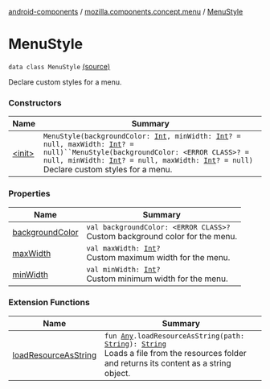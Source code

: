 [android-components](../../index.md) / [mozilla.components.concept.menu](../index.md) / [MenuStyle](./index.md)

# MenuStyle

`data class MenuStyle` [(source)](https://github.com/mozilla-mobile/android-components/blob/master/components/concept/menu/src/main/java/mozilla/components/concept/menu/MenuStyle.kt#L18)

Declare custom styles for a menu.

### Constructors

| Name | Summary |
|---|---|
| [&lt;init&gt;](-init-.md) | `MenuStyle(backgroundColor: `[`Int`](https://kotlinlang.org/api/latest/jvm/stdlib/kotlin/-int/index.html)`, minWidth: `[`Int`](https://kotlinlang.org/api/latest/jvm/stdlib/kotlin/-int/index.html)`? = null, maxWidth: `[`Int`](https://kotlinlang.org/api/latest/jvm/stdlib/kotlin/-int/index.html)`? = null)``MenuStyle(backgroundColor: <ERROR CLASS>? = null, minWidth: `[`Int`](https://kotlinlang.org/api/latest/jvm/stdlib/kotlin/-int/index.html)`? = null, maxWidth: `[`Int`](https://kotlinlang.org/api/latest/jvm/stdlib/kotlin/-int/index.html)`? = null)`<br>Declare custom styles for a menu. |

### Properties

| Name | Summary |
|---|---|
| [backgroundColor](background-color.md) | `val backgroundColor: <ERROR CLASS>?`<br>Custom background color for the menu. |
| [maxWidth](max-width.md) | `val maxWidth: `[`Int`](https://kotlinlang.org/api/latest/jvm/stdlib/kotlin/-int/index.html)`?`<br>Custom maximum width for the menu. |
| [minWidth](min-width.md) | `val minWidth: `[`Int`](https://kotlinlang.org/api/latest/jvm/stdlib/kotlin/-int/index.html)`?`<br>Custom minimum width for the menu. |

### Extension Functions

| Name | Summary |
|---|---|
| [loadResourceAsString](../../mozilla.components.support.test.file/kotlin.-any/load-resource-as-string.md) | `fun `[`Any`](https://kotlinlang.org/api/latest/jvm/stdlib/kotlin/-any/index.html)`.loadResourceAsString(path: `[`String`](https://kotlinlang.org/api/latest/jvm/stdlib/kotlin/-string/index.html)`): `[`String`](https://kotlinlang.org/api/latest/jvm/stdlib/kotlin/-string/index.html)<br>Loads a file from the resources folder and returns its content as a string object. |
